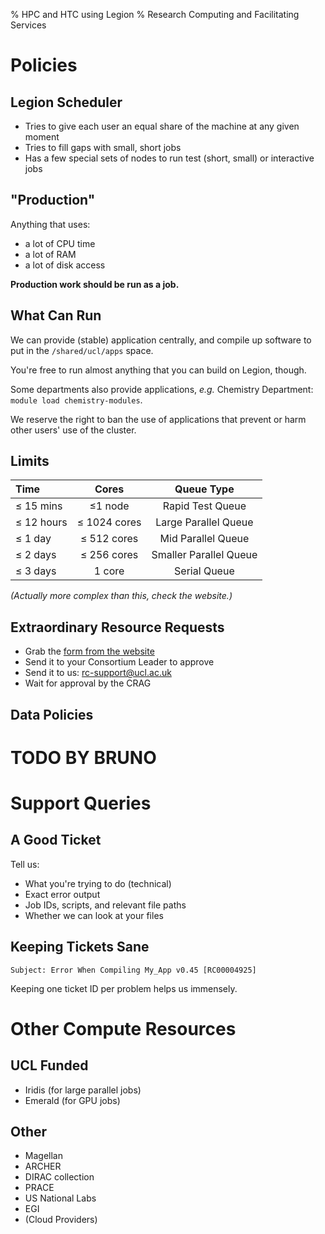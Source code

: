 % HPC and HTC using Legion
% Research Computing and Facilitating Services

Policies
========

## Legion Scheduler

* Tries to give each user an equal share of the machine at any given moment
* Tries to fill gaps with small, short jobs
* Has a few special sets of nodes to run test (short, small) or interactive jobs


## "Production"

Anything that uses:

* a lot of CPU time
* a lot of RAM
* a lot of disk access 

**Production work should be run as a job.**


What Can Run
------------

We can provide (stable) application centrally, and compile up software to put in the `/shared/ucl/apps` space.

You're free to run almost anything that you can build on Legion, though.

Some departments also provide applications, *e.g.* Chemistry Department: `module load chemistry-modules`.

We reserve the right to ban the use of applications that prevent or harm other users' use of the cluster.


Limits
------

| Time | Cores | Queue Type |
|:-----|:-----:|:----------:|
| ≤ 15 mins  | ≤1 node      | Rapid Test Queue       |
| ≤ 12 hours | ≤ 1024 cores | Large Parallel Queue   |
| ≤ 1 day    | ≤ 512 cores  | Mid Parallel Queue     |
| ≤ 2 days   | ≤ 256 cores  | Smaller Parallel Queue |
| ≤ 3 days   | 1 core       | Serial Queue           |

*(Actually more complex than this, check the website.)*

## Extraordinary Resource Requests

* Grab the [form from the website](http://www.ucl.ac.uk/isd/staff/research_services/research-computing/services/legion-upgrade/resource_allocation/#requests)
* Send it to your Consortium Leader to approve
* Send it to us: [rc-support@ucl.ac.uk](mailto:rc-support@ucl.ac.uk)
* Wait for approval by the CRAG


Data Policies
-------------

# TODO BY BRUNO



Support Queries
===============

A Good Ticket
-------------

Tell us:

 * What you're trying to do (technical)
 * Exact error output
 * Job IDs, scripts, and relevant file paths
 * Whether we can look at your files

Keeping Tickets Sane
--------------------

`Subject: Error When Compiling My_App v0.45 [RC00004925]`

Keeping one ticket ID per problem helps us immensely.


Other Compute Resources
===============

UCL Funded
----------

* Iridis (for large parallel jobs)
* Emerald (for GPU jobs)

Other
-----

* Magellan
* ARCHER
* DIRAC collection
* PRACE
* US National Labs
* EGI
* (Cloud Providers)

